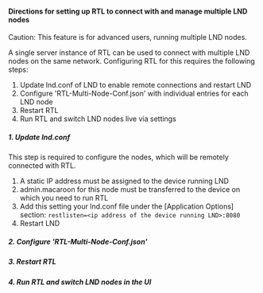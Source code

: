#### Directions for setting up RTL to connect with and manage multiple LND nodes

Caution: This feature is for advanced users, running multiple LND nodes.

A single server instance of RTL can be used to connect with multiple LND nodes on the same network. Configuring RTL for this requires the following steps:
1. Update lnd.conf of LND to enable remote connections and restart LND
2. Configure 'RTL-Multi-Node-Conf.json' with individual entries for each LND node
3. Restart RTL
4. Run RTL and switch LND nodes live via settings

##### 1. Update lnd.conf
This step is required to configure the nodes, which will be remotely connected with RTL.
1. A static IP address must be assigned to the device running LND
2. admin.macaroon for this node must be transferred to the device on which you need to run RTL
3. Add this setting your lnd.conf file under the [Application Options] section: `restlisten=<ip address of the device running LND>:8080`
4. Restart LND


##### 2. Configure 'RTL-Multi-Node-Conf.json'

##### 3. Restart RTL

##### 4. Run RTL and switch LND nodes in the UI
